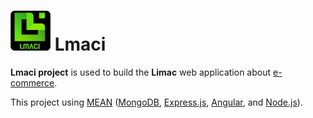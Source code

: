 # ![Lmaci Logo](client/src/assets/img/logo/lmaci-logo-64.png) Lmaci

**Lmaci project** is used to build the **Limac** web application about [e-commerce](https://en.wikipedia.org/wiki/E-commerce).

This project using [MEAN](https://en.wikipedia.org/wiki/MEAN_(solution_stack)) ([MongoDB](https://en.wikipedia.org/wiki/MongoDB), [Express.js](https://en.wikipedia.org/wiki/Express.js), [Angular](https://en.wikipedia.org/wiki/Angular_(application_platform)), and [Node.js](https://en.wikipedia.org/wiki/Node.js)).
